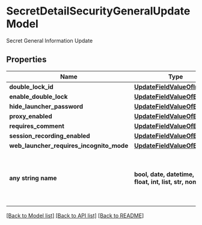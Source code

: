 # SecretDetailSecurityGeneralUpdateModel

Secret General Information Update

## Properties
Name | Type | Description | Notes
------------ | ------------- | ------------- | -------------
**double_lock_id** | [**UpdateFieldValueOfInt32**](UpdateFieldValueOfInt32.md) |  | [optional] 
**enable_double_lock** | [**UpdateFieldValueOfBoolean**](UpdateFieldValueOfBoolean.md) |  | [optional] 
**hide_launcher_password** | [**UpdateFieldValueOfBoolean**](UpdateFieldValueOfBoolean.md) |  | [optional] 
**proxy_enabled** | [**UpdateFieldValueOfBoolean**](UpdateFieldValueOfBoolean.md) |  | [optional] 
**requires_comment** | [**UpdateFieldValueOfBoolean**](UpdateFieldValueOfBoolean.md) |  | [optional] 
**session_recording_enabled** | [**UpdateFieldValueOfBoolean**](UpdateFieldValueOfBoolean.md) |  | [optional] 
**web_launcher_requires_incognito_mode** | [**UpdateFieldValueOfBoolean**](UpdateFieldValueOfBoolean.md) |  | [optional] 
**any string name** | **bool, date, datetime, dict, float, int, list, str, none_type** | any string name can be used but the value must be the correct type | [optional]

[[Back to Model list]](../README.md#documentation-for-models) [[Back to API list]](../README.md#documentation-for-api-endpoints) [[Back to README]](../README.md)


